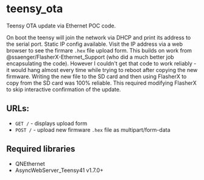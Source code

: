 # teensy_ota
Teensy OTA update via Ethernet POC code. 

On boot the teensy will join the network via DHCP and print its address to the serial port. Static IP config available.
Visit the IP address via a web browser to see the firmare `.hex` file upload form. This builds on work from @ssaenger/FlasherX-Ethernet_Support
(who did a much better job encapsulating the code). However I couldn't get that code to work reliably - it would hang almost every time while
trying to reboot after copying the new firmware. Writing the new file to the SD card and then using FlasherX to copy from the SD card was 100%
reliable. This required modifying FlasherX to skip interactive confirmation of the update.

## URLs:

 - `GET /` - displays upload form
 - `POST /` - upload new firmware `.hex` file as multipart/form-data

## Required libraries

 - QNEthernet
 - AsyncWebServer_Teensy41 v1.7.0+
